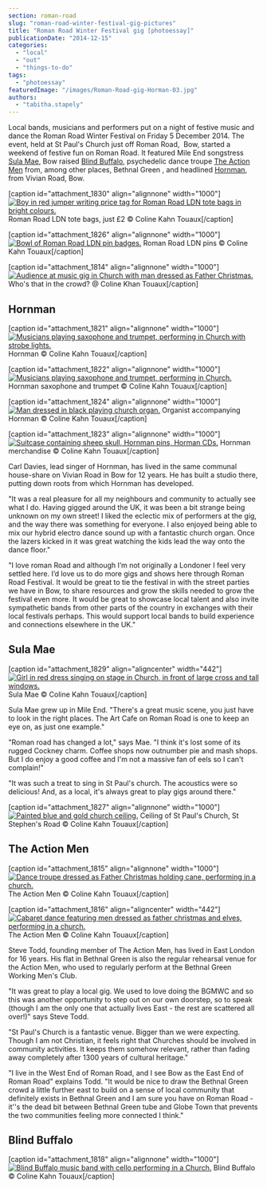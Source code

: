 ```yaml
---
section: roman-road
slug: "roman-road-winter-festival-gig-pictures"
title: "Roman Road Winter Festival gig [photoessay]"
publicationDate: "2014-12-15"
categories: 
  - "local"
  - "out"
  - "things-to-do"
tags: 
  - "photoessay"
featuredImage: "/images/Roman-Road-gig-Horman-03.jpg"
authors: 
  - "tabitha.stapely"
---
```


Local bands, musicians and performers put on a night of festive music and dance the Roman Road Winter Festival on Friday 5 December 2014. The event, held at St Paul's Church just off Roman Road,  Bow, started a weekend of festive fun on Roman Road. It featured Mile End songstress [Sula Mae](https://www.sulamaemusic.com/ "Sula Mae website page"), Bow raised [Blind Buffalo](https://www.facebook.com/blindbuffalotrio "Blind Buffalo Facebook page"), psychedelic dance troupe [The Action Men](https://www.facebook.com/TheActionMen "The Action Men facebook page") from, among other places, Bethnal Green , and headlined [Hornman](https://www.hornman.co.uk/ "Hornman website"), from Vivian Road, Bow.

\[caption id="attachment\_1830" align="alignnone" width="1000"\][![Boy in red jumper writing price tag for Roman Road LDN tote bags in bright colours.](/images/Roman-Road-gig-tote-bags.jpg)](https://romanroadlondon.com/wp-content/uploads/2014/12/Roman-Road-gig-tote-bags.jpg) Roman Road LDN tote bags, just £2 © Coline Kahn Touaux\[/caption\]

\[caption id="attachment\_1826" align="alignnone" width="1000"\][![Bowl of Roman Road LDN pin badges.](/images/Roman-Road-gig-RoRd-pins.jpg)](https://romanroadlondon.com/wp-content/uploads/2014/12/Roman-Road-gig-RoRd-pins.jpg) Roman Road LDN pins © Coline Kahn Touaux\[/caption\]

\[caption id="attachment\_1814" align="alignnone" width="1000"\][![Audience at music gig in Church with man dressed as Father Christmas.](/images/Roman-Road-audience-father-christmas.jpg)](https://romanroadlondon.com/wp-content/uploads/2014/12/Roman-Road-audience-father-christmas.jpg) Who's that in the crowd? @ Coline Khan Touaux\[/caption\]

## **Hornman**

\[caption id="attachment\_1821" align="alignnone" width="1000"\][![Musicians playing saxophone and trumpet, performing in Church with strobe lights.](/images/Roman-Road-gig-Horman-02.jpg)](https://romanroadlondon.com/wp-content/uploads/2014/12/Roman-Road-gig-Horman-02.jpg) Hornman © Coline Kahn Touaux\[/caption\]

\[caption id="attachment\_1822" align="alignnone" width="1000"\][![Musicians playing saxophone and trumpet, performing in Church.](/images/Roman-Road-gig-Horman-03.jpg)](https://romanroadlondon.com/wp-content/uploads/2014/12/Roman-Road-gig-Horman-03.jpg) Hornman saxophone and trumpet © Coline Kahn Touaux\[/caption\]

\[caption id="attachment\_1824" align="alignnone" width="1000"\][![Man dressed in black playing church organ.](/images/Roman-Road-gig-organ-player.jpg)](https://romanroadlondon.com/wp-content/uploads/2014/12/Roman-Road-gig-organ-player.jpg) Organist accompanying Hornman © Coline Kahn Touaux\[/caption\]

\[caption id="attachment\_1823" align="alignnone" width="1000"\][![Suitcase containing sheep skull, Hornman pins, Horman CDs.](/images/Roman-Road-gig-Hornman.jpg)](https://romanroadlondon.com/wp-content/uploads/2014/12/Roman-Road-gig-Hornman.jpg) Hornman merchandise © Coline Kahn Touaux\[/caption\]

Carl Davies, lead singer of Hornman, has lived in the same communal house-share on Vivian Road in Bow for 12 years. He has built a studio there, putting down roots from which Hornman has developed.

"It was a real pleasure for all my neighbours and community to actually see what I do. Having gigged around the UK, it was been a bit strange being unknown on my own street! I liked the eclectic mix of performers at the gig, and the way there was something for everyone. I also enjoyed being able to mix our hybrid electro dance sound up with a fantastic church organ. Once the lazers kicked in it was great watching the kids lead the way onto the dance floor."

"I love roman Road and although I’m not originally a Londoner I feel very settled here. I’d love us to do more gigs and shows here through Roman Road Festival. It would be great to tie the festival in with the street parties we have in Bow, to share resources and grow the skills needed to grow the festival even more. It would be great to showcase local talent and also invite sympathetic bands from other parts of the country in exchanges with their local festivals perhaps. This would support local bands to build experience and connections elsewhere in the UK."

## **Sula Mae**

\[caption id="attachment\_1829" align="aligncenter" width="442"\][![Girl in red dress singing on stage in Church, in front of large cross and tall windows.](/images/Roman-Road-gig-Sula-Mae.jpg)](https://romanroadlondon.com/wp-content/uploads/2014/12/Roman-Road-gig-Sula-Mae.jpg) Sula Mae © Coline Kahn Touaux\[/caption\]

Sula Mae grew up in Mile End. "There's a great music scene, you just have to look in the right places. The Art Cafe on Roman Road is one to keep an eye on, as just one example."

"Roman road has changed a lot," says Mae. "I think it's lost some of its rugged Cockney charm. Coffee shops now outnumber pie and mash shops. But I do enjoy a good coffee and I'm not a massive fan of eels so I can't complain!"

"It was such a treat to sing in St Paul's church. The acoustics were so delicious! And, as a local, it's always great to play gigs around there."

\[caption id="attachment\_1827" align="alignnone" width="1000"\][![Painted blue and gold church ceiling.](/images/Roman-Road-gig-St-Pauls-ceiling.jpg)](https://romanroadlondon.com/wp-content/uploads/2014/12/Roman-Road-gig-St-Pauls-ceiling.jpg) Ceiling of St Paul's Church, St Stephen's Road © Coline Kahn Touaux\[/caption\]

## **The Action Men**

\[caption id="attachment\_1815" align="alignnone" width="1000"\][![Dance troupe dressed as Father Christmas holding cane, performing in a church.](/images/Roman-Road-gig-Action-Men-01.jpg)](https://romanroadlondon.com/wp-content/uploads/2014/12/Roman-Road-gig-Action-Men-01.jpg) The Action Men © Coline Kahn Touaux\[/caption\]

\[caption id="attachment\_1816" align="aligncenter" width="442"\][![Cabaret dance featuring men dressed as father christmas and elves, performing in a church.](/images/Roman-Road-gig-Action-Men-02.jpg)](https://romanroadlondon.com/wp-content/uploads/2014/12/Roman-Road-gig-Action-Men-02.jpg) The Action Men © Coline Kahn Touaux\[/caption\]

Steve Todd, founding member of The Action Men, has lived in East London for 16 years. His flat in Bethnal Green is also the regular rehearsal venue for the Action Men, who used to regularly perform at the Bethnal Green Working Men's Club.

"It was great to play a local gig. We used to love doing the BGMWC and so this was another opportunity to step out on our own doorstep, so to speak (though I am the only one that actually lives East - the rest are scattered all over!)" says Steve Todd.

"St Paul's Church is a fantastic venue. Bigger than we were expecting. Though I am not Christian, it feels right that Churches should be involved in community activities. It keeps them somehow relevant, rather than fading away completely after 1300 years of cultural heritage."

"I live in the West End of Roman Road, and I see Bow as the East End of Roman Road" explains Todd. "It would be nice to draw the Bethnal Green crowd a little further east to build on a sense of local community that definitely exists in Bethnal Green and I am sure you have on Roman Road - it''s the dead bit between Bethnal Green tube and Globe Town that prevents the two communities feeling more connected I think."

## **Blind Buffalo**

\[caption id="attachment\_1818" align="alignnone" width="1000"\][![Blind Buffalo music band with cello performing in a Church.](/images/Roman-Road-gig-Blind-Buffalo.jpg)](https://romanroadlondon.com/wp-content/uploads/2014/12/Roman-Road-gig-Blind-Buffalo.jpg) Blind Buffalo © Coline Kahn Touaux\[/caption\]


